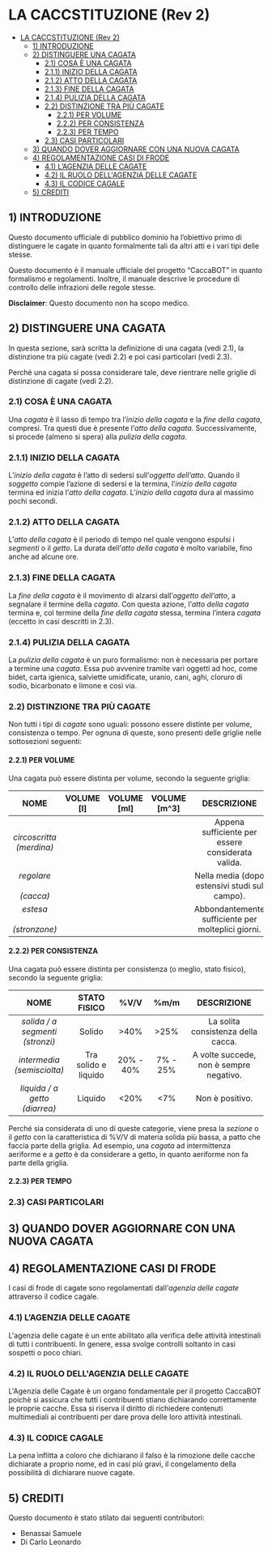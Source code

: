 # LA CACCSTITUZIONE (Rev 2)

- [LA CACCSTITUZIONE (Rev 2)](#la-caccstituzione-rev-2)
  - [1) INTRODUZIONE](#1-introduzione)
  - [2) DISTINGUERE UNA CAGATA](#2-distinguere-una-cagata)
    - [2.1) COSA È UNA CAGATA](#21-cosa-è-una-cagata)
    - [2.1.1) INIZIO DELLA CAGATA](#211-inizio-della-cagata)
    - [2.1.2) ATTO DELLA CAGATA](#212-atto-della-cagata)
    - [2.1.3) FINE DELLA CAGATA](#213-fine-della-cagata)
    - [2.1.4) PULIZIA DELLA CAGATA](#214-pulizia-della-cagata)
    - [2.2) DISTINZIONE TRA PIÙ CAGATE](#22-distinzione-tra-più-cagate)
      - [2.2.1) PER VOLUME](#221-per-volume)
      - [2.2.2) PER CONSISTENZA](#222-per-consistenza)
      - [2.2.3) PER TEMPO](#223-per-tempo)
    - [2.3) CASI PARTICOLARI](#23-casi-particolari)
  - [3) QUANDO DOVER AGGIORNARE CON UNA NUOVA CAGATA](#3-quando-dover-aggiornare-con-una-nuova-cagata)
  - [4) REGOLAMENTAZIONE CASI DI FRODE](#4-regolamentazione-casi-di-frode)
    - [4.1) L’AGENZIA DELLE CAGATE](#41-lagenzia-delle-cagate)
    - [4.2) IL RUOLO DELL'AGENZIA DELLE CAGATE](#42-il-ruolo-dellagenzia-delle-cagate)
    - [4.3) IL CODICE CAGALE](#43-il-codice-cagale)
  - [5) CREDITI](#5-crediti)

<!-- TOC end -->


<!-- TOC --><a name="1-introduzione"></a>
## 1) INTRODUZIONE

Questo documento ufficiale di pubblico dominio ha l’obiettivo primo di distinguere le cagate in quanto formalmente tali da altri atti e i vari tipi delle stesse.

Questo documento è il manuale ufficiale del progetto “CaccaBOT” in quanto formalismo e regolamenti. Inoltre, il manuale descrive le procedure di controllo delle infrazioni delle regole stesse.

**Disclaimer**: Questo documento non ha scopo medico.

<!-- TOC --><a name="2-distinguere-una-cagata"></a>
## 2) DISTINGUERE UNA CAGATA

In questa sezione, sarà scritta la definizione di una cagata (vedi 2.1), la distinzione tra più cagate (vedi 2.2) e poi casi particolari (vedi 2.3).

Perché una cagata si possa considerare tale, deve rientrare nelle griglie di distinzione di cagate (vedi 2.2).

<!-- TOC --><a name="21-cosa-è-una-cagata"></a>
### 2.1) COSA È UNA CAGATA

Una _cagata_ è il lasso di tempo tra l’_inizio della cagata_ e la _fine della cagata_, compresi. Tra questi due è presente l’_atto della cagata_. Successivamente, si procede (almeno si spera) alla _pulizia della cagata_.

<!-- TOC --><a name="211-inizio-della-cagata"></a>
### 2.1.1) INIZIO DELLA CAGATA

L’_inizio della cagata_ è l’atto di sedersi sull’_oggetto dell’atto_. Quando il _soggetto_ compie l’azione di sedersi e la termina, l’_inizio della cagata_ termina ed inizia l’_atto della cagata_. L’_inizio della cagata_ dura al massimo pochi secondi.

<!-- TOC --><a name="212-atto-della-cagata"></a>
### 2.1.2) ATTO DELLA CAGATA

L’_atto della cagata_ è il periodo di tempo nel quale vengono espulsi i _segmenti_ o il _getto_. La durata dell’_atto della cagata_ è molto variabile, fino anche ad alcune ore.

<!-- TOC --><a name="213-fine-della-cagata"></a>
### 2.1.3) FINE DELLA CAGATA

La _fine della cagata_ è il movimento di alzarsi dall’_oggetto dell’atto_, a segnalare il termine della _cagata_. Con questa azione, l’_atto della cagata_ termina e, col termine della _fine della cagata_ stessa, termina l’intera _cagata_ (eccetto in casi descritti in 2.3).

<!-- TOC --><a name="214-pulizia-della-cagata"></a>
### 2.1.4) PULIZIA DELLA CAGATA

La _pulizia della cagata_ è un puro formalismo: non è necessaria per portare a termine una _cagata_. Essa può avvenire tramite vari oggetti ad hoc, come bidet, carta igienica, salviette umidificate, uranio, cani, aghi, cloruro di sodio, bicarbonato e limone e così via.

<!-- TOC --><a name="22-distinzione-tra-più-cagate"></a>
### 2.2) DISTINZIONE TRA PIÙ CAGATE

Non tutti i tipi di _cagate_ sono uguali: possono essere distinte per volume, consistenza o tempo. Per ognuna di queste, sono presenti delle griglie nelle sottosezioni seguenti:

<!-- TOC --><a name="221-per-volume"></a>
#### 2.2.1) PER VOLUME

Una cagata può essere distinta per volume, secondo la seguente griglia:

|             NOME              | VOLUME<br>      [l] | VOLUME<br>   [ml] | VOLUME   [m^3] |                    DESCRIZIONE                     |
| :---------------------------: | :-----------------: | :---------------: | :------------: | :------------------------------------------------: |
|   _circoscritta (merdina)_    |                     |                   |                | Appena sufficiente per essere considerata valida.  |
|  _regolare_<br><br>_(cacca)_  |                     |                   |                |   Nella media (dopo estensivi studi sul campo).    |
| _estesa_<br><br>_(stronzone)_ |                     |                   |                | Abbondantemente sufficiente per molteplici giorni. |

<!-- TOC --><a name="222-per-consistenza"></a>
#### 2.2.2) PER CONSISTENZA

Una cagata può essere distinta per consistenza (o meglio, stato fisico), secondo la seguente griglia:

|                 NOME                 |     STATO FISICO     |   %V/V    |   %m/m   |               DESCRIZIONE               |
| :----------------------------------: | :------------------: | :-------: | :------: | :-------------------------------------: |
| _solida / a segmenti_<br>_(stronzi)_ |        Solido        |   \>40%   |  \>25%   |   La solita consistenza della cacca.    |
|   _intermedia_<br>_(semisciolta)_    | Tra solido e liquido | 20% - 40% | 7% - 25% | A volte succede, non è sempre negativo. |
|  _liquida / a getto_<br>_(diarrea)_  |       Liquido        |   <20%    |   <7%    |             Non è positivo.             |

Perché sia considerata di uno di queste categorie, viene presa la _sezione_ o il _getto_ con la caratteristica di %V/V di materia solida più bassa, a patto che faccia parte della griglia. Ad esempio, una _cagata_ ad intermittenza aeriforme e a _getto_ è da considerare a getto, in quanto aeriforme non fa parte della griglia.

<!-- TOC --><a name="223-per-tempo"></a>
#### 2.2.3) PER TEMPO

<!-- TOC --><a name="23-casi-particolari"></a>
### 2.3) CASI PARTICOLARI

<!-- TOC --><a name="3-quando-dover-aggiornare-con-una-nuova-cagata"></a>
## 3) QUANDO DOVER AGGIORNARE CON UNA NUOVA CAGATA

<!-- TOC --><a name="4-regolamentazione-casi-di-frode"></a>
## 4) REGOLAMENTAZIONE CASI DI FRODE

I casi di frode di cagate sono regolamentati dall’_agenzia delle cagate_ attraverso il codice cagale.

<!-- TOC --><a name="41-lagenzia-delle-cagate"></a>
### 4.1) L’AGENZIA DELLE CAGATE
L'agenzia delle cagate è un ente abilitato alla verifica delle attività intestinali di tutti i contribuenti.
In genere, essa svolge controlli soltanto in casi sospetti o poco chiari.

<!-- TOC --><a name="42-il-ruolo-dellagenzia-delle-cagate"></a>
### 4.2) IL RUOLO DELL'AGENZIA DELLE CAGATE
L'Agenzia delle Cagate è un organo fondamentale per il progetto CaccaBOT poichè si assicura che tutti i contribuenti stiano dichiarando correttamente le proprie cacche.
Essa si riserva il diritto di richiedere contenuti multimediali ai contribuenti per dare prova delle loro attività intestinali.

<!-- TOC --><a name="43-il-codice-cagale"></a>
### 4.3) IL CODICE CAGALE
La pena inflitta a coloro che dichiarano il falso è la rimozione delle cacche dichiarate a proprio nome, ed in casi più gravi, il congelamento della possibilità di dichiarare nuove cagate.

<!-- TOC --><a name="5-crediti"></a>
## 5) CREDITI

Questo documento è stato stilato dai seguenti contributori:
- Benassai Samuele
- Di Carlo Leonardo
